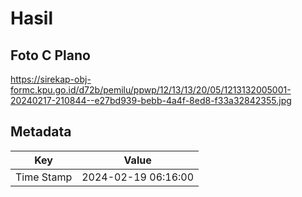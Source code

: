 # Hasil

## Foto C Plano

https://sirekap-obj-formc.kpu.go.id/d72b/pemilu/ppwp/12/13/13/20/05/1213132005001-20240217-210844--e27bd939-bebb-4a4f-8ed8-f33a32842355.jpg


## Metadata

| Key        | Value               |
| ---------- | ------------------- |
| Time Stamp | 2024-02-19 06:16:00 |



